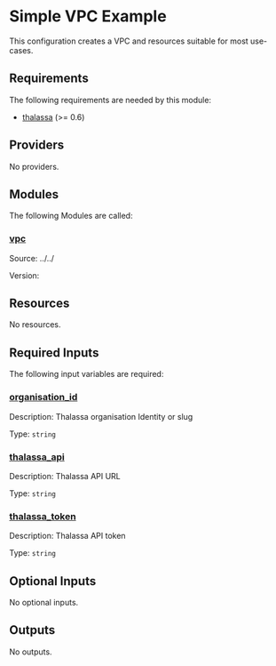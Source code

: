 # Simple VPC Example

This configuration creates a VPC and resources suitable for most use-cases.

## Requirements

The following requirements are needed by this module:

- <a name="requirement_thalassa"></a> [thalassa](#requirement\_thalassa) (>= 0.6)

## Providers

No providers.

## Modules

The following Modules are called:

### <a name="module_vpc"></a> [vpc](#module\_vpc)

Source: ../../

Version:

## Resources

No resources.

## Required Inputs

The following input variables are required:

### <a name="input_organisation_id"></a> [organisation\_id](#input\_organisation\_id)

Description: Thalassa organisation Identity or slug

Type: `string`

### <a name="input_thalassa_api"></a> [thalassa\_api](#input\_thalassa\_api)

Description: Thalassa API URL

Type: `string`

### <a name="input_thalassa_token"></a> [thalassa\_token](#input\_thalassa\_token)

Description: Thalassa API token

Type: `string`

## Optional Inputs

No optional inputs.

## Outputs

No outputs.
